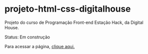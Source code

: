 # projeto-html-css-digitalhouse

Projeto do curso de Programação Front-end Estação Hack, da Digital House.

Status: Em construção

Para acessar a página, [clique aqui.](https://ventura-v.github.io/projeto-html-css-digitalhouse/)
